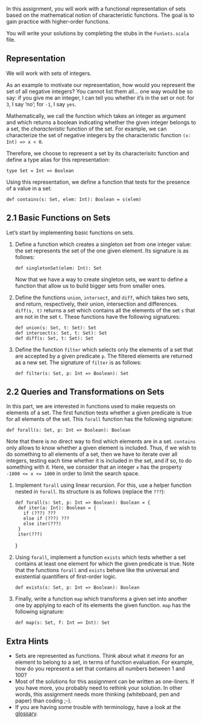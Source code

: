 In this assignment, you will work with a functional representation of sets based on the mathematical notion of characteristic functions. The goal is to gain practice with higher-order functions.

You will write your solutions by completing the stubs in the `FunSets.scala` file.

## Representation

We will work with sets of integers.

As an example to motivate our representation, how would you represent the set of all negative integers? You cannot list them all… one way would be so say: if you give me an integer, I can tell you whether it’s in the set or not: for `3`, I say ‘no’; for `-1`, I say `yes`.

Mathematically, we call the function which takes an integer as argument and which returns a boolean indicating whether the given integer belongs to a set, the _characteristic_ function of the set. For example, we can characterize the set of negative integers by the characteristic function `(x: Int) => x < 0`.

Therefore, we choose to represent a set by its characterisitc function and define a type alias for this representation:

    type Set = Int => Boolean

Using this representation, we define a function that tests for the presence of a value in a set:

    def contains(s: Set, elem: Int): Boolean = s(elem)

## 2.1 Basic Functions on Sets

Let’s start by implementing basic functions on sets.

1.  Define a function which creates a singleton set from one integer value: the set represents the set of the one given element. Its signature is as follows:

        def singletonSet(elem: Int): Set

    Now that we have a way to create singleton sets, we want to define a function that allow us to build bigger sets from smaller ones.

2.  Define the functions `union`, `intersect`, and `diff`, which takes two sets, and return, respectively, their union, intersection and differences. `diff(s, t)` returns a set which contains all the elements of the set `s` that are not in the set `t`. These functions have the following signatures:

        def union(s: Set, t: Set): Set
        def intersect(s: Set, t: Set): Set
        def diff(s: Set, t: Set): Set
3.  Define the function `filter` which selects only the elements of a set that are accepted by a given predicate `p`. The filtered elements are returned as a new set. The signature of `filter` is as follows:

        def filter(s: Set, p: Int => Boolean): Set

## 2.2 Queries and Transformations on Sets

In this part, we are interested in functions used to make requests on elements of a set. The first function tests whether a given predicate is true for all elements of the set. This `forall` function has the following signature:

    def forall(s: Set, p: Int => Boolean): Boolean

Note that there is no direct way to find which elements are in a set. `contains` only allows to know whether a given element is included. Thus, if we wish to do something to all elements of a set, then we have to iterate over all integers, testing each time whether it is included in the set, and if so, to do something with it. Here, we consider that an integer `x` has the property `-1000 <= x <= 1000` in order to limit the search space.

1.  Implement `forall` using linear recursion. For this, use a helper function nested in `forall`. Its structure is as follows (replace the `???`):

        def forall(s: Set, p: Int => Boolean): Boolean = {
         def iter(a: Int): Boolean = {
           if (???) ???
           else if (???) ???
           else iter(???)
         }
         iter(???)

    }

2.  Using `forall`, implement a function `exists` which tests whether a set contains at least one element for which the given predicate is true. Note that the functions `forall` and `exists` behave like the universal and existential quantifiers of first-order logic.

        def exists(s: Set, p: Int => Boolean): Boolean
3.  Finally, write a function `map` which transforms a given set into another one by applying to each of its elements the given function. `map` has the following signature:

        def map(s: Set, f: Int => Int): Set

## Extra Hints

*   Sets are represented as functions. Think about what it _means_ for an element to belong to a set, in terms of function evaluation. For example, how do you represent a set that contains all numbers between 1 and 100?
*   Most of the solutions for this assignment can be written as one-liners. If you have more, you probably need to rethink your solution. In other words, this assignment needs more thinking (whiteboard, pen and paper) than coding ;-).
*   If you are having some trouble with terminology, have a look at the [glossary](http://docs.scala-lang.org/glossary/).
